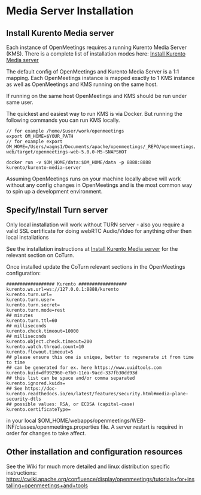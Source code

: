 <!--
Licensed under the Apache License, Version 2.0 (the "License") http://www.apache.org/licenses/LICENSE-2.0
-->

# Media Server Installation

## Install Kurento Media server
Each instance of OpenMeetings requires a running Kurento Media Server (KMS). There is a complete list of installation modes here: 
<a href="https://doc-kurento.readthedocs.io/en/stable/user/installation.html">Install Kurento Media server</a>

The default config of OpenMeetings and Kurento Media Server is a 1:1 mapping. Each OpenMeetings instance is mapped exactly to 1 KMS instance as well as OpenMeetings and KMS running on the same host.

<div class="bd-callout bd-callout-danger">
	If running on the same host OpenMeetings and KMS should be run under same user.
</div>


The quickest and easiest way to run KMS is via Docker. But running the following commands you can run KMS locally.
```
// for example /home/$user/work/openmeetings
export OM_HOME=$YOUR_PATH
// for example export OM_HOME=/Users/wagns1/Documents/apache/openmeetings/_REPO/openmeetings/openmeetings-web/target/openmeetings-web-5.0.0-M5-SNAPSHOT
 
docker run -v $OM_HOME/data:$OM_HOME/data -p 8888:8888 kurento/kurento-media-server
```
Assuming OpenMeetings runs on your machine locally above will work without any config changes in OpenMeetings and is the most common way to spin up a development environment. 

## Specify/Install Turn server

<div class="bd-callout bd-callout-warning">Only local installation will work without TURN server - also you require a valid SSL certificate for doing webRTC Audio/Video for anything other then local installations</div>

See the installation instructions at <a href="https://doc-kurento.readthedocs.io/en/stable/user/installation.html">Install Kurento Media server</a> for the relevant section on CoTurn.

Once installed update the CoTurn relevant sections in the OpenMeetings configuration:
```
################## Kurento ##################
kurento.ws.url=ws://127.0.0.1:8888/kurento
kurento.turn.url=
kurento.turn.user=
kurento.turn.secret=
kurento.turn.mode=rest
## minutes
kurento.turn.ttl=60
## milliseconds
kurento.check.timeout=10000
## milliseconds
kurento.object.check.timeout=200
kurento.watch.thread.count=10
kurento.flowout.timeout=5
## please ensure this one is unique, better to regenerate it from time to time
## can be generated for ex. here https://www.uuidtools.com
kurento.kuid=df992960-e7b0-11ea-9acd-337fb30dd93d
## this list can be space and/or comma separated
kurento.ignored.kuids=
## See https://doc-kurento.readthedocs.io/en/latest/features/security.html#media-plane-security-dtls
## possible values: RSA, or ECDSA (capital-case)
kurento.certificateType=
```

in your local $OM_HOME/webapps/openmeetings/WEB-INF/classes/openmeetings.properties file. A server restart is required in order for changes to take affect.

## Other installation and configuration resources 

See the Wiki for much more detailed and linux distribution specific instructions: <a href="https://cwiki.apache.org/confluence/display/openmeetings/tutorials+for+installing+openmeetings+and+tools">https://cwiki.apache.org/confluence/display/openmeetings/tutorials+for+installing+openmeetings+and+tools</a>
